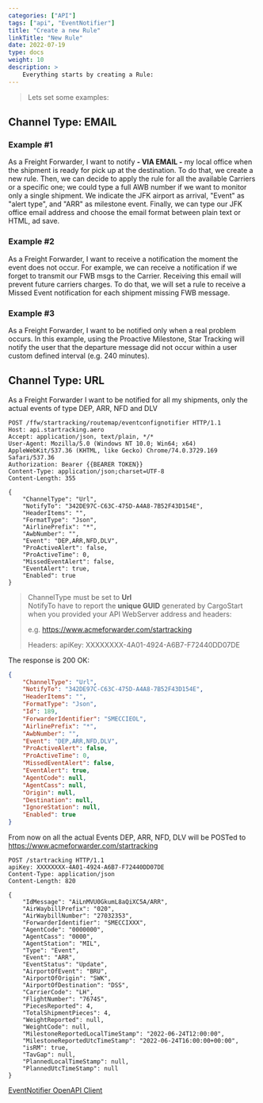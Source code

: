 ```yaml
---
categories: ["API"]
tags: ["api", "EventNotifier"] 
title: "Create a new Rule"
linkTitle: "New Rule"
date: 2022-07-19
type: docs
weight: 10
description: >
    Everything starts by creating a Rule:
---
```


> Lets set some examples:

## Channel Type: EMAIL

### Example #1
As a Freight Forwarder, I want to notify **- VIA EMAIL -** my local office when the shipment is ready for pick up at the destination.
To do that, we create a new rule. Then, we can decide to apply the rule for all the available Carriers or a specific one; we could type a full AWB number if we want to monitor only a single shipment.
We indicate the JFK airport as arrival, "Event" as "alert type", and "ARR" as milestone event. Finally, we can type our JFK office email address and choose the email format between plain text or HTML, ad save.

### Example #2
As a Freight Forwarder, I want to receive a notification the moment the event does not occur.
For example, we can receive a notification if we forget to transmit our FWB msgs to the Carrier. Receiving this email will prevent future carriers charges.
To do that, we will set a rule to receive a Missed Event notification for each shipment missing FWB message.

### Example #3
As a Freight Forwarder, I want to be notified only when a real problem occurs. 
In this example, using the Proactive Milestone, Star Tracking will notify the user that the departure message did not occur within a user custom defined interval (e.g. 240 minutes).

## Channel Type: URL

As a Freight Forwarder I want to be notified for all my shipments, only the actual events of type DEP, ARR, NFD and DLV
 
```http
POST /ffw/startracking/routemap/eventconfignotifier HTTP/1.1
Host: api.startracking.aero
Accept: application/json, text/plain, */*
User-Agent: Mozilla/5.0 (Windows NT 10.0; Win64; x64) AppleWebKit/537.36 (KHTML, like Gecko) Chrome/74.0.3729.169 Safari/537.36
Authorization: Bearer {{BEARER TOKEN}}
Content-Type: application/json;charset=UTF-8
Content-Length: 355

{
    "ChannelType": "Url",
    "NotifyTo": "342DE97C-C63C-475D-A4A8-7B52F43D154E",
    "HeaderItems": "",
    "FormatType": "Json",
    "AirlinePrefix": "*",
    "AwbNumber": "",
    "Event": "DEP,ARR,NFD,DLV",
    "ProActiveAlert": false,
    "ProActiveTime": 0,
    "MissedEventAlert": false,
    "EventAlert": true,
    "Enabled": true
}
```

> ChannelType must be set to **Url**<BR>
> NotifyTo have to report the **unique GUID** generated by CargoStart when you provided your API WebServer address and headers:
> 
> e.g. 
> https://www.acmeforwarder.com/startracking
>
> Headers: apiKey: XXXXXXXX-4A01-4924-A6B7-F72440DD07DE


The response is 200 OK: 

```json
{
    "ChannelType": "Url",
    "NotifyTo": "342DE97C-C63C-475D-A4A8-7B52F43D154E",
    "HeaderItems": "",
    "FormatType": "Json",
    "Id": 189,
    "ForwarderIdentifier": "SMECCIEOL",
    "AirlinePrefix": "*",
    "AwbNumber": "",
    "Event": "DEP,ARR,NFD,DLV",
    "ProActiveAlert": false,
    "ProActiveTime": 0,
    "MissedEventAlert": false,
    "EventAlert": true,
    "AgentCode": null,
    "AgentCass": null,
    "Origin": null,
    "Destination": null,
    "IgnoreStation": null,
    "Enabled": true
}
```

From now on all the actual Events DEP, ARR, NFD, DLV will be POSTed to  https://www.acmeforwarder.com/startracking

```http
POST /startracking HTTP/1.1
apiKey: XXXXXXXX-4A01-4924-A6B7-F72440DD07DE
Content-Type: application/json
Content-Length: 820

{
    "IdMessage": "AiLnMVU0GkumL8aQiXC5A/ARR",
    "AirWaybillPrefix": "020",
    "AirWaybillNumber": "27032353",
    "ForwarderIdentifier": "SMECCIXXX",
    "AgentCode": "0000000",
    "AgentCass": "0000",
    "AgentStation": "MIL",
    "Type": "Event",
    "Event": "ARR",
    "EventStatus": "Update",
    "AirportOfEvent": "BRU",
    "AirportOfOrigin": "SWK",
    "AirportOfDestination": "DSS",
    "CarrierCode": "LH",
    "FlightNumber": "7674S",
    "PiecesReported": 4,
    "TotalShipmentPieces": 4,
    "WeightReported": null,
    "WeightCode": null,
    "MilestoneReportedLocalTimeStamp": "2022-06-24T12:00:00",
    "MilestoneReportedUtcTimeStamp": "2022-06-24T16:00:00+00:00",
    "isRM": true,
    "TavGap": null,
    "PlannedLocalTimeStamp": null,
    "PlannedUtcTimeStamp": null
}
```

[EventNotifier OpenAPI Client](https://github.com/cargostart/EventNotifier)